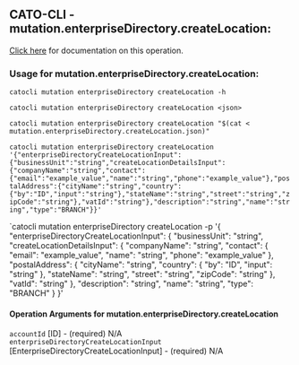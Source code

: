 
## CATO-CLI - mutation.enterpriseDirectory.createLocation:
[Click here](https://api.catonetworks.com/documentation/#mutation-mutation.enterpriseDirectory.createLocation) for documentation on this operation.

### Usage for mutation.enterpriseDirectory.createLocation:

`catocli mutation enterpriseDirectory createLocation -h`

`catocli mutation enterpriseDirectory createLocation <json>`

`catocli mutation enterpriseDirectory createLocation "$(cat < mutation.enterpriseDirectory.createLocation.json)"`

`catocli mutation enterpriseDirectory createLocation '{"enterpriseDirectoryCreateLocationInput":{"businessUnit":"string","createLocationDetailsInput":{"companyName":"string","contact":{"email":"example_value","name":"string","phone":"example_value"},"postalAddress":{"cityName":"string","country":{"by":"ID","input":"string"},"stateName":"string","street":"string","zipCode":"string"},"vatId":"string"},"description":"string","name":"string","type":"BRANCH"}}'`

`catocli mutation enterpriseDirectory createLocation -p '{
    "enterpriseDirectoryCreateLocationInput": {
        "businessUnit": "string",
        "createLocationDetailsInput": {
            "companyName": "string",
            "contact": {
                "email": "example_value",
                "name": "string",
                "phone": "example_value"
            },
            "postalAddress": {
                "cityName": "string",
                "country": {
                    "by": "ID",
                    "input": "string"
                },
                "stateName": "string",
                "street": "string",
                "zipCode": "string"
            },
            "vatId": "string"
        },
        "description": "string",
        "name": "string",
        "type": "BRANCH"
    }
}'


#### Operation Arguments for mutation.enterpriseDirectory.createLocation ####

`accountId` [ID] - (required) N/A    
`enterpriseDirectoryCreateLocationInput` [EnterpriseDirectoryCreateLocationInput] - (required) N/A    
